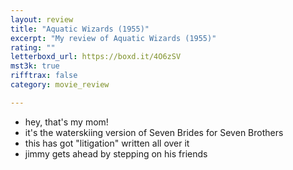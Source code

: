 ```yaml
---
layout: review
title: "Aquatic Wizards (1955)"
excerpt: "My review of Aquatic Wizards (1955)"
rating: ""
letterboxd_url: https://boxd.it/4O6zSV
mst3k: true
rifftrax: false
category: movie_review

---
```


* hey, that's my mom!
* it's the waterskiing version of Seven Brides for Seven Brothers
* this has got "litigation" written all over it
* jimmy gets ahead by stepping on his friends